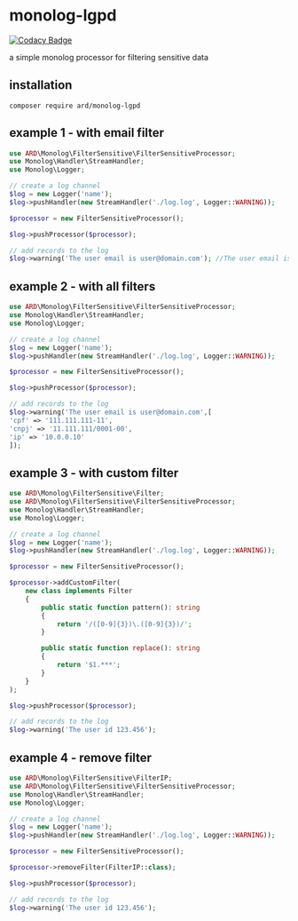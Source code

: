 # monolog-lgpd

[![Codacy Badge](https://api.codacy.com/project/badge/Grade/e332d0790b9244abb13a440fc5e3e298)](https://app.codacy.com/gh/ARD/monolog-lgpd?utm_source=github.com&utm_medium=referral&utm_content=ARD/monolog-lgpd&utm_campaign=Badge_Grade_Settings)

a simple monolog processor for filtering sensitive data

## installation
```
composer require ard/monolog-lgpd
```

## example 1 - with email filter
```php
use ARD\Monolog\FilterSensitive\FilterSensitiveProcessor;
use Monolog\Handler\StreamHandler;
use Monolog\Logger;

// create a log channel
$log = new Logger('name');
$log->pushHandler(new StreamHandler('./log.log', Logger::WARNING));

$processor = new FilterSensitiveProcessor();

$log->pushProcessor($processor);

// add records to the log
$log->warning('The user email is user@domain.com'); //The user email is ****@domain.com
```

## example 2 - with all filters
```php
use ARD\Monolog\FilterSensitive\FilterSensitiveProcessor;
use Monolog\Handler\StreamHandler;
use Monolog\Logger;

// create a log channel
$log = new Logger('name');
$log->pushHandler(new StreamHandler('./log.log', Logger::WARNING));

$processor = new FilterSensitiveProcessor();

$log->pushProcessor($processor);

// add records to the log
$log->warning('The user email is user@domain.com',[
'cpf' => '111.111.111-11',
'cnpj' => '11.111.111/0001-00',
'ip' => '10.0.0.10'
]); 
```

## example 3 - with custom filter
```php
use ARD\Monolog\FilterSensitive\Filter;
use ARD\Monolog\FilterSensitive\FilterSensitiveProcessor;
use Monolog\Handler\StreamHandler;
use Monolog\Logger;

// create a log channel
$log = new Logger('name');
$log->pushHandler(new StreamHandler('./log.log', Logger::WARNING));

$processor = new FilterSensitiveProcessor();

$processor->addCustomFilter(
    new class implements Filter
    {
        public static function pattern(): string
        {
            return '/([0-9]{3})\.([0-9]{3})/';
        }

        public static function replace(): string
        {
            return '$1.***';
        }
    }
);

$log->pushProcessor($processor);

// add records to the log
$log->warning('The user id 123.456'); 
```

## example 4 - remove filter
```php
use ARD\Monolog\FilterSensitive\FilterIP;
use ARD\Monolog\FilterSensitive\FilterSensitiveProcessor;
use Monolog\Handler\StreamHandler;
use Monolog\Logger;

// create a log channel
$log = new Logger('name');
$log->pushHandler(new StreamHandler('./log.log', Logger::WARNING));

$processor = new FilterSensitiveProcessor();

$processor->removeFilter(FilterIP::class);

$log->pushProcessor($processor);

// add records to the log
$log->warning('The user id 123.456'); 
```

